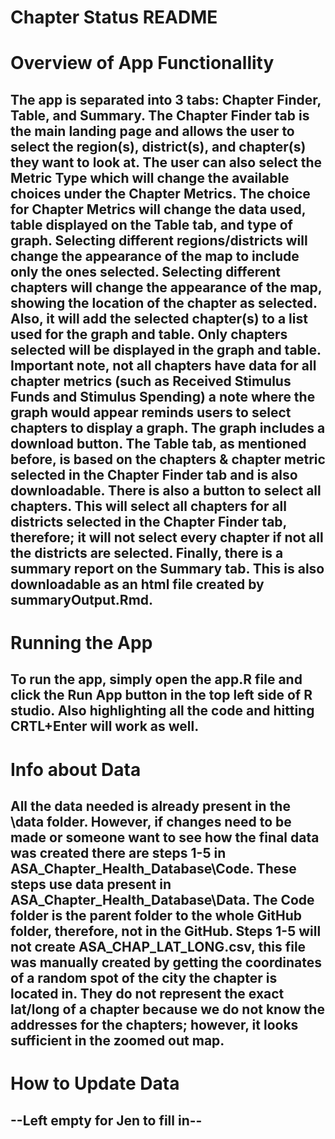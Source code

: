 # Chapter Status README

# Overview of App Functionallity 
## The app is separated into 3 tabs: Chapter Finder, Table, and Summary. The Chapter Finder tab is the main landing page and allows the user to select the region(s), district(s), and chapter(s) they want to look at. The user can also select the Metric Type which will change the available choices under the Chapter Metrics. The choice for Chapter Metrics will change the data used, table displayed on the Table tab, and type of graph. Selecting different regions/districts will change the appearance of the map to include only the ones selected. Selecting different chapters will change the appearance of the map, showing the location of the chapter as selected. Also, it will add the selected chapter(s) to a list used for the graph and table. Only chapters selected will be displayed in the graph and table. Important note, not all chapters have data for all chapter metrics (such as Received Stimulus Funds and Stimulus Spending) a note where the graph would appear reminds users to select chapters to display a graph. The graph includes a download button. The Table tab, as mentioned before, is based on the chapters & chapter metric selected in the Chapter Finder tab and is also downloadable. There is also a button to select all chapters. This will select all chapters for all districts selected in the Chapter Finder tab, therefore; it will not select every chapter if not all the districts are selected. Finally, there is a summary report on the Summary tab. This is also downloadable as an html file created by summaryOutput.Rmd.

# Running the App
## To run the app, simply open the app.R file and click the Run App button in the top left side of R studio. Also highlighting all the code and hitting CRTL+Enter will work as well. 

# Info about Data
## All the data needed is already present in the \data folder. However, if changes need to be made or someone want to see how the final data was created there are steps 1-5 in ASA_Chapter_Health_Database\Code. These steps use data present in ASA_Chapter_Health_Database\Data. The Code folder is the parent folder to the whole GitHub folder, therefore, not in the GitHub. Steps 1-5 will not create ASA_CHAP_LAT_LONG.csv, this file was manually created by getting the coordinates of a random spot of the city the chapter is located in. They do not represent the exact lat/long of a chapter because we do not know the addresses for the chapters; however, it looks sufficient in the zoomed out map.

# How to Update Data
## --Left empty for Jen to fill in--
